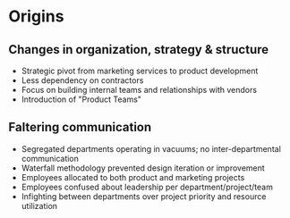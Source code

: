 # Origins

## Changes in organization, strategy & structure
* Strategic pivot from marketing services to product development
* Less dependency on contractors
* Focus on building internal teams and relationships with vendors
* Introduction of "Product Teams"

## Faltering communication
* Segregated departments operating in vacuums; no inter-departmental communication
* Waterfall methodology prevented design iteration or improvement
* Employees allocated to both product and marketing projects
* Employees confused about leadership per department/project/team
* Infighting between departments over project priority and resource utilization